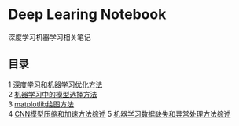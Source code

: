 # Deep Learing Notebook
深度学习机器学习相关笔记
## 目录
1 [深度学习和机器学习优化方法](深度学习和机器学习的优化方法.md)  
2 [机器学习中的模型选择方法](机器学习中的模型选择方法.md)  
3 [matplotlib绘图方法](matplotlib绘图方法.md)   
4 [CNN模型压缩和加速方法综述](CNN模型压缩和加速方法.md)
5 [机器学习数据缺失和异常处理方法综述](机器学习数据缺失和异常的处理方法.md) 

